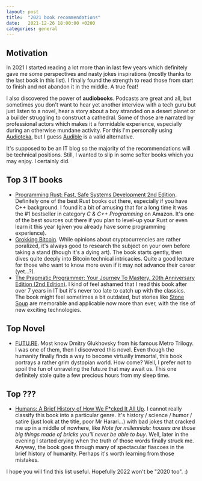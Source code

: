 ```yaml
---
layout: post
title:  "2021 book recommendations"
date:   2021-12-26 18:00:00 +0200
categories: general
---
```




## Motivation
In 2021 I started reading a lot more than in last few years which definitely gave me some perspectives and nasty jokes inspirations (mostly thanks to the last book in this list). I finally found the strength to read those from start to finish and not abandon it in the middle. A true feat!

I also discovered the power of **audiobooks**. Podcasts are great and all, but sometimes you don't want to hear yet another interview with a tech guru but just listen to a novel, hear a story about a boy stranded on a desert planet or a builder struggling to construct a cathedral. Some of those are narrated by professional actors which makes it a formidable experience, especially during an otherwise mundane activity. For this I'm personally using [Audioteka][audioteka], but I guess [Audible][audible] is a valid alternative.

It's supposed to be an IT blog so the majority of the recommendations will be technical positions. Still, I wanted to slip in some softer books which you may enjoy. I certainly did.

## Top 3 IT books

* [Programming Rust: Fast, Safe Systems Development 2nd Edition][programming-rust]. Definitely one of the best Rust books out there, especially if you have C++ background. I found it a bit of amusing that for a long time it was the #1 bestseller in category *C & C++ Programming* on Amazon. It's one of the best sources out there if you plan to level-up your Rust or even learn it this year (given you already have some programming experience).
* [Grokking Bitcoin][grokking-bitcoin]. While opinions about cryptocurrencies are rather poralized, it's always good to research the subject on your own before taking a stand (though it's a dying art). The book starts gently, then dives quite deeply into Bitcoin technical intricacies. Quite a good lecture for those who want to know more even if it may not advance their career (yet...?).
* [The Pragmatic Programmer: Your Journey To Mastery, 20th Anniversary Edition (2nd Edition)][pragmatic]. I kind of feel ashamed that I read this book after over 7 years in IT but it's never too late to catch up with the classics. The book might feel sometimes a bit outdated, but stories like [Stone Soup][stone-soup] are memorable and applicable now more than ever, with the rise of new exciting technologies.

## Top Novel
* [FUTU.RE][future]. Most know Dmitry Glukhovsky from his famous Metro Trilogy. I was one of them, then I discovered this novel. Even though the humanity finally finds a way to become virtually immortal, this book portrays a rather grim dystopian world. How come? Well, I prefer not to spoil the fun of unraveling the futu.re that may await us. This one definitely stole quite a few precious hours from my sleep time.

## Top ???
* [Humans: A Brief History of How We F\*cked It All Up][humans]. I cannot really classify this book into a particular genre. It's history / science / humor / satire (just look at the title, poor Mr Harari...) with bad jokes that cracked me up in a middle of nowhere, like *Note for millennials: houses are those big things made of bricks you'll never be able to buy*. Well, later in the evening I started crying when the truth of those words finally struck me. Anyway, the book goes through many of spectacular fiascoes in the brief history of humanity. Perhaps it's worth learning from those mistakes.

I hope you will find this list useful. Hopefully 2022 won't be "2020 too". :)


[humans]: https://www.goodreads.com/book/show/40858227-humans
[audioteka]: https://audioteka.com/
[audible]: https://www.audible.com

[programming-rust]: https://www.amazon.com/Programming-Rust-Fast-Systems-Development/dp/1492052590
[grokking-bitcoin]: https://www.manning.com/books/grokking-bitcoin
[pragmatic]: https://www.amazon.com/Pragmatic-Programmer-journey-mastery-Anniversary/dp/0135957052
[stone-soup]: https://flylib.com/books/en/1.315.1.16/1
[future]: https://www.goodreads.com/en/book/show/27300577-futu-re

